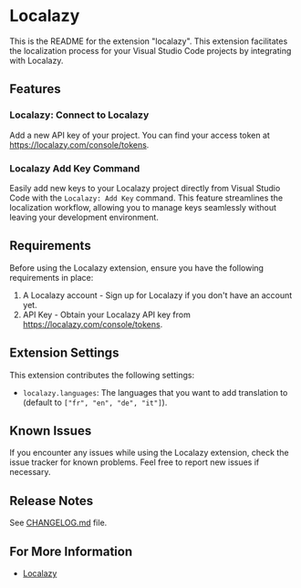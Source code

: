 Localazy
===============

This is the README for the extension "localazy". This extension facilitates the localization process for your Visual Studio Code projects by integrating with Localazy.

Features
--------

### Localazy: Connect to Localazy

Add a new API key of your project. You can find your access token at https://localazy.com/console/tokens.

### Localazy Add Key Command

Easily add new keys to your Localazy project directly from Visual Studio Code with the `Localazy: Add Key` command. This feature streamlines the localization workflow, allowing you to manage keys seamlessly without leaving your development environment.

Requirements
------------

Before using the Localazy extension, ensure you have the following requirements in place:

1.  A Localazy account - Sign up for Localazy if you don't have an account yet.
2.  API Key - Obtain your Localazy API key from https://localazy.com/console/tokens.

Extension Settings
------------------

This extension contributes the following settings:

*   `localazy.languages`: The languages that you want to add translation to (default to `["fr", "en", "de", "it"]`).

Known Issues
------------

If you encounter any issues while using the Localazy extension, check the issue tracker for known problems. Feel free to report new issues if necessary.

Release Notes
-------------

See [CHANGELOG.md](./CHANGELOG.md) file.

For More Information
--------------------

*   [Localazy](https://localazy.com)
